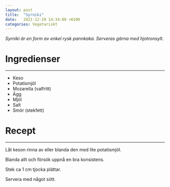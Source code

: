 ```yaml
---
layout: post
title:  "Syrniki"
date:   2021-12-29 14:34:00 +0100
categories: Vegetariskt
---
```


<em>Syrniki är en form av enkel rysk pannkaka. Serveras gärna med hjotronsylt.</em>

# Ingredienser

---

- Keso
- Potatismjöl
- Mozarella (valfritt)
- Ägg
- Mjöl
- Salt
- Smör (stekfett)

# Recept

---

Låt keson rinna av eller blanda den med lite potatismjöl.

Blanda allt och försök uppnå en bra konsistens.

Stek ca 1 cm tjocka plättar.

Servera med något sött.